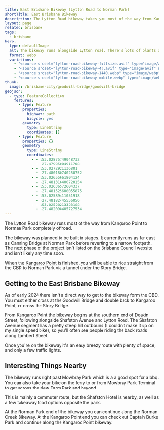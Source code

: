 ```yaml
---
title: East Brisbane Bikeway (Lytton Road to Norman Park)
shortTitle: East Brisbane Bikeway
description: The Lytton Road bikeway takes you most of the way from Kangaroo Point to Norman Park, eventually connecting up to the CBD via the KP Bridge.
layout: page
related: brisbane
tags:
  - brisbane
hero:
  type: defaultImage
  alt: The bikeway runs alongside Lytton road. There's lots of plants and greenery, and a pedestrian crossing coming up ahead.
  format: webp
  variations:
    - '<source srcset="lytton-road-bikeway-fullsize.avif" type="image/avif" media="(min-width: 3840px)" width="4080" height="1332" />'
    - '<source srcset="lytton-road-bikeway-4k.avif" type="image/avif" media="(min-width: 1024px)" width="3840" height="1254" />'
    - '<source srcset="lytton-road-bikeway-1440.webp" type="image/webp" media="(min-width: 415px)" width=1440 height=1084 />'
    - '<source srcset="lytton-road-bikeway-mobile.webp" type="image/webp" media="(max-width: 414px)" width=828 height=626 />'
thumb:
  image: /brisbane-city/goodwill-bridge/goodwill-bridge
geojson:
  - type: FeatureCollection
    features:
      - type: Feature
        properties:
          highway: path
          bicycle: yes
        geometry:
          type: LineString
          coordinates: []
      - type: Feature
        properties: {}
        geometry:
          type: LineString
          coordinates:
            - - 153.02875749048732
              - -27.47905004911708
            - - 153.0272921136801
              - -27.480180740250752
            - - 153.02655661804124
              - -27.481316400720154
            - - 153.02636572604337
              - -27.481525600055875
            - - 153.02589411051918
              - -27.48182445556056
            - - 153.02528213323188
              - -27.482098405727534
---
```

The Lytton Road bikeway runs most of the way from Kangaroo Point to Norman Park completely offroad.

The bikeway was planned to be built in stages. It currently runs as far east as Canning Bridge at Norman Park before reverting to a narrow footpath. The next phase of the project isn't listed on the Brisbane Council website and isn't likely any time soon.

When the [Kangaroo Point](/brisbane-city/kangaroo-point-bridge) is finished, you will be able to ride straight from the CBD to Norman Park via a tunnel under the Story Bridge.

## Getting to the East Brisbane Bikeway
As of early 2024 there isn't a direct way to get to the bikeway form the CBD. You must either cross at the Goodwill Bridge and double back to Kangaroo Point, or cross the Story Bridge.

From Kangaroo Point the bikeway begins at the southern end of Deakin Street, following alongside Shafston Avenue and Lytton Road. The Shafston Avenue segment has a pretty steep hill outbound (I couldn't make it up on my single speed bike), so you'll often see people riding the back roads along Lambert Street.

Once you're on the bikeway it's an easy breezy route with plenty of space, and only a few traffic lights.
## Interesting Things Nearby

The bikeway runs right past Mowbray Park which is a a good spot for a bbq. You can also take your bike on the ferry to or from Mowbray Park Terminal to get across the New Farm Park and beyond.

This is mainly a commuter route, but the Shafston Hotel is nearby, as well as a few takeaway food options opposite the park.

At the Norman Park end of the bikeway you can continue along the Norman Creek Bikeway. At the Kangaroo Point end you can check out Captain Burke Park and continue along the Kangaroo Point bikeway.